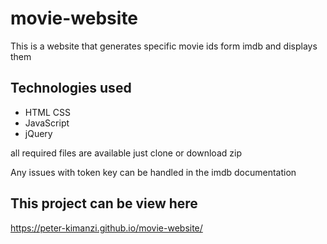 # movie-website

This is a website that generates specific movie ids form imdb and displays them

## Technologies used
 * HTML CSS
 * JavaScript
 * jQuery

all required files are available just clone or download zip

Any issues with token key can be handled in the imdb documentation



## This project can be view here

https://peter-kimanzi.github.io/movie-website/

